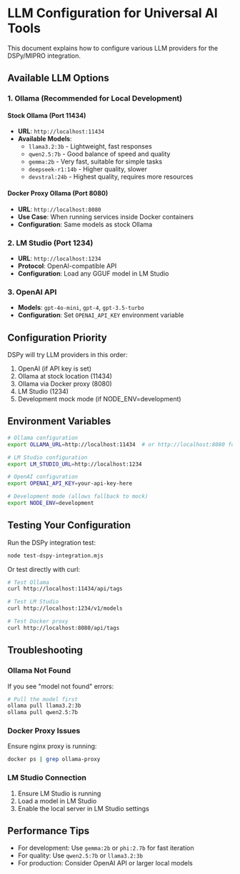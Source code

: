# LLM Configuration for Universal AI Tools

This document explains how to configure various LLM providers for the DSPy/MIPRO integration.

## Available LLM Options

### 1. **Ollama (Recommended for Local Development)**

#### Stock Ollama (Port 11434)
- **URL**: `http://localhost:11434`
- **Available Models**: 
  - `llama3.2:3b` - Lightweight, fast responses
  - `qwen2.5:7b` - Good balance of speed and quality
  - `gemma:2b` - Very fast, suitable for simple tasks
  - `deepseek-r1:14b` - Higher quality, slower
  - `devstral:24b` - Highest quality, requires more resources

#### Docker Proxy Ollama (Port 8080)
- **URL**: `http://localhost:8080` 
- **Use Case**: When running services inside Docker containers
- **Configuration**: Same models as stock Ollama

### 2. **LM Studio (Port 1234)**
- **URL**: `http://localhost:1234`
- **Protocol**: OpenAI-compatible API
- **Configuration**: Load any GGUF model in LM Studio

### 3. **OpenAI API**
- **Models**: `gpt-4o-mini`, `gpt-4`, `gpt-3.5-turbo`
- **Configuration**: Set `OPENAI_API_KEY` environment variable

## Configuration Priority

DSPy will try LLM providers in this order:
1. OpenAI (if API key is set)
2. Ollama at stock location (11434)
3. Ollama via Docker proxy (8080)
4. LM Studio (1234)
5. Development mock mode (if NODE_ENV=development)

## Environment Variables

```bash
# Ollama configuration
export OLLAMA_URL=http://localhost:11434  # or http://localhost:8080 for proxy

# LM Studio configuration  
export LM_STUDIO_URL=http://localhost:1234

# OpenAI configuration
export OPENAI_API_KEY=your-api-key-here

# Development mode (allows fallback to mock)
export NODE_ENV=development
```

## Testing Your Configuration

Run the DSPy integration test:
```bash
node test-dspy-integration.mjs
```

Or test directly with curl:
```bash
# Test Ollama
curl http://localhost:11434/api/tags

# Test LM Studio
curl http://localhost:1234/v1/models

# Test Docker proxy
curl http://localhost:8080/api/tags
```

## Troubleshooting

### Ollama Not Found
If you see "model not found" errors:
```bash
# Pull the model first
ollama pull llama3.2:3b
ollama pull qwen2.5:7b
```

### Docker Proxy Issues
Ensure nginx proxy is running:
```bash
docker ps | grep ollama-proxy
```

### LM Studio Connection
1. Ensure LM Studio is running
2. Load a model in LM Studio
3. Enable the local server in LM Studio settings

## Performance Tips

- For development: Use `gemma:2b` or `phi:2.7b` for fast iteration
- For quality: Use `qwen2.5:7b` or `llama3.2:3b`
- For production: Consider OpenAI API or larger local models